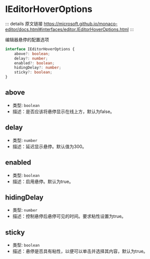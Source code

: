# IEditorHoverOptions

<backTop />
        
::: details 原文链接
https://microsoft.github.io/monaco-editor/docs.html#interfaces/editor.IEditorHoverOptions.html
:::

编辑器悬停的配置选项

```ts
interface IEditorHoverOptions {
    above?: boolean;
    delay?: number;
    enabled?: boolean;
    hidingDelay?: number;
    sticky?: boolean;
}
```

## above
- 类型: `boolean`
- 描述：是否应该将悬停显示在线上方，默认为false。
## delay
- 类型: `number`
- 描述：延迟显示悬停。默认值为300。
## enabled
- 类型: `boolean`
- 描述：启用悬停。默认为true。
## hidingDelay
- 类型: `number`
- 描述：控制悬停后悬停可见的时间。要求粘性设置为true。
## sticky
- 类型: `boolean`
- 描述：悬停是否具有粘性，以便可以单击并选择其内容，默认为true。
